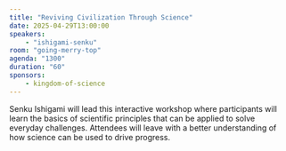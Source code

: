 ```yaml
---
title: "Reviving Civilization Through Science"
date: 2025-04-29T13:00:00
speakers:
    - "ishigami-senku"
room: "going-merry-top"
agenda: "1300"
duration: "60"
sponsors:
    - kingdom-of-science
---
```


Senku Ishigami will lead this interactive workshop where participants will learn the basics of scientific principles that can be applied to solve everyday challenges. Attendees will leave with a better understanding of how science can be used to drive progress.

